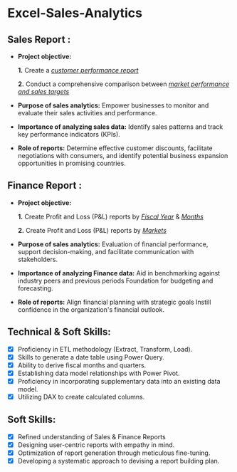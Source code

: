 # Excel-Sales-Analytics
## Sales Report :


- **Project objective:** 

    **1.** Create a _[customer performance report](https://github.com/adityaraj005/Excel-Sales-Analytics/blob/main/Customer%20Sales%20Performance%20Report.pdf)_ 

    **2.** Conduct a comprehensive comparison between _[market performance and sales targets](https://github.com/adityaraj005/Excel-Sales-Analytics/blob/main/Market%20Performance%20vs%20Targets%20Report.pdf)_

- **Purpose of sales analytics:** Empower businesses to monitor and evaluate their sales activities and performance.

- **Importance of analyzing sales data:** Identify sales patterns and track key performance indicators (KPIs).

- **Role of reports:** Determine effective customer discounts, facilitate negotiations with consumers, and identify potential business expansion opportunities in promising countries.


## Finance Report :

- **Project objective:** 

    **1.** Create Profit and Loss (P&L) reports by _[Fiscal Year](https://github.com/adityaraj005/Excel-Sales-Analytics/blob/main/P%20and%20L%20Statement%20by%20FIscal%20Year%20Report.pdf)_ & _[Months](https://github.com/adityaraj005/Excel-Sales-Analytics/blob/main/P%20and%20L%20Statement%20by%20Months%20Report.pdf)_ 

   **2.** Create Profit and Loss (P&L) reports by _[Markets](https://github.com/adityaraj005/Excel-Sales-Analytics/blob/main/P%20and%20L%20Statement%20by%20Market%20Report.pdf)_

- **Purpose of sales analytics:** Evaluation of financial performance, support decision-making, and facilitate communication with stakeholders.

- **Importance of analyzing Finance data:** Aid in benchmarking against industry peers and previous periods Foundation for budgeting and forecasting.

- **Role of reports:** Align financial planning with strategic goals Instill confidence in the organization's financial outlook.


## Technical & Soft Skills:
- [x]	Proficiency in ETL methodology (Extract, Transform, Load).
- [x]	Skills to generate a date table using Power Query.
- [x]	Ability to derive fiscal months and quarters.
- [x]	Establishing data model relationships with Power Pivot.
- [x]	Proficiency in incorporating supplementary data into an existing data model.
- [x]	Utilizing DAX to create calculated columns.

## Soft Skills:
- [x]	Refined understanding of Sales & Finance Reports
- [x]	Designing user-centric reports with empathy in mind.
- [x]	Optimization of report generation through meticulous fine-tuning.
- [x]	Developing a systematic approach to devising a report building plan.

